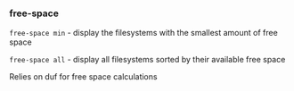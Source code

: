 ### free-space

`free-space min` - display the filesystems with the smallest amount of free space

`free-space all` - display all filesystems sorted by their available free space

Relies on duf for free space calculations
